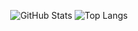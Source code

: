<p align="center">
  <img src="https://github-readme-stats.vercel.app/api?username=2Samy6&show_icons=true&theme=dracula" alt="GitHub Stats"/>
  <img src="https://github-readme-stats.vercel.app/api/top-langs/?username=2Samy6&layout=compact&theme=dracula" alt="Top Langs"/>
</p>
